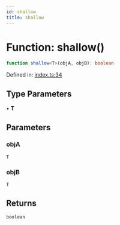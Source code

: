 ```yaml
---
id: shallow
title: shallow
---
```


<!-- DO NOT EDIT: this page is autogenerated from the type comments -->

# Function: shallow()

```ts
function shallow<T>(objA, objB): boolean
```

Defined in: [index.ts:34](https://github.com/TanStack/store/blob/main/packages/react-store/src/index.ts#L34)

## Type Parameters

• **T**

## Parameters

### objA

`T`

### objB

`T`

## Returns

`boolean`
